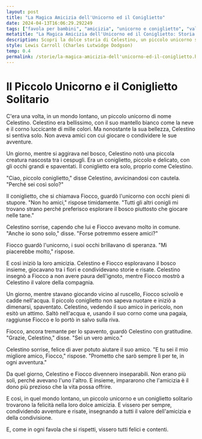 ```yaml
---
layout: post
title: "La Magica Amicizia dell'Unicorno ed il Coniglietto"
date: 2024-04-13T16:06:29.292249
tags: ["favola per bambini", "amicizia", "unicorno e coniglietto", "valore della condivisione"]
metatitle: "La Magica Amicizia dell'Unicorno ed il Coniglietto: Storia Educativa per Bambini | Racconti Fantastici per l'Infanzia"
description: Scopri la dolce storia di Celestino, un piccolo unicorno solitario, e Fiocco, un coniglietto esploratore. Un racconto di amicizia e avventure che insegna il valore della compagnia e della condivisione. Una favola per bambini che incanta e commuove.
style: Lewis Carroll (Charles Lutwidge Dodgson)
temp: 0.4
permalink: /storie/la-magica-amicizia-dell'unicorno-ed-il-coniglietto.html
---
```

# Il Piccolo Unicorno e il Coniglietto Solitario

C'era una volta, in un mondo lontano, un piccolo unicorno di nome Celestino. Celestino era bellissimo, con il suo mantello bianco come la neve e il corno luccicante di mille colori. Ma nonostante la sua bellezza, Celestino si sentiva solo. Non aveva amici con cui giocare o condividere le sue avventure.

Un giorno, mentre si aggirava nel bosco, Celestino notò una piccola creatura nascosta tra i cespugli. Era un coniglietto, piccolo e delicato, con gli occhi grandi e spaventati. Il coniglietto era solo, proprio come Celestino.

"Ciao, piccolo coniglietto," disse Celestino, avvicinandosi con cautela. "Perché sei così solo?"

Il coniglietto, che si chiamava Fiocco, guardò l'unicorno con occhi pieni di stupore. "Non ho amici," rispose timidamente. "Tutti gli altri conigli mi trovano strano perché preferisco esplorare il bosco piuttosto che giocare nelle tane."

Celestino sorrise, capendo che lui e Fiocco avevano molto in comune. "Anche io sono solo," disse. "Forse potremmo essere amici?"

Fiocco guardò l'unicorno, i suoi occhi brillavano di speranza. "Mi piacerebbe molto," rispose.

E così iniziò la loro amicizia. Celestino e Fiocco esploravano il bosco insieme, giocavano tra i fiori e condividevano storie e risate. Celestino insegnò a Fiocco a non avere paura dell'ignoto, mentre Fiocco mostrò a Celestino il valore della compagnia.

Un giorno, mentre stavano giocando vicino al ruscello, Fiocco scivolò e cadde nell'acqua. Il piccolo coniglietto non sapeva nuotare e iniziò a dimenarsi, spaventato. Celestino, vedendo il suo amico in pericolo, non esitò un attimo. Saltò nell'acqua e, usando il suo corno come una pagaia, raggiunse Fiocco e lo portò in salvo sulla riva.

Fiocco, ancora tremante per lo spavento, guardò Celestino con gratitudine. "Grazie, Celestino," disse. "Sei un vero amico."

Celestino sorrise, felice di aver potuto aiutare il suo amico. "E tu sei il mio migliore amico, Fiocco," rispose. "Prometto che sarò sempre lì per te, in ogni avventura."

Da quel giorno, Celestino e Fiocco divennero inseparabili. Non erano più soli, perché avevano l'uno l'altro. E insieme, impararono che l'amicizia è il dono più prezioso che la vita possa offrire.

E così, in quel mondo lontano, un piccolo unicorno e un coniglietto solitario trovarono la felicità nella loro dolce amicizia. E vissero per sempre, condividendo avventure e risate, insegnando a tutti il valore dell'amicizia e della condivisione.

E, come in ogni favola che si rispetti, vissero tutti felici e contenti.

        